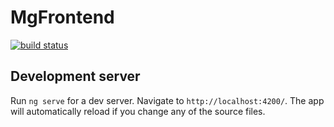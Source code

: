 # MgFrontend
[![build status](https://github.com/basalt79/mg-frontend/workflows/Node%20CI/badge.svg)](https://github.com/basalt79/mg-frontend/actions)

## Development server

Run `ng serve` for a dev server. Navigate to `http://localhost:4200/`. The app will automatically reload if you change any of the source files.
